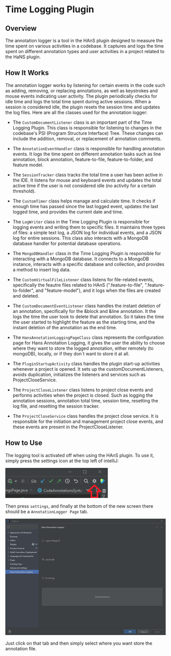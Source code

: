 # Time Logging Plugin

## Overview
The annotation logger is a tool in the HAnS plugin designed to measure the time spent on various activities in a codebase. It captures and logs the time spent on different annotation types and user activities in a project related to the HaNS plugin.

## How It Works
The annotation logger works by listening for certain events in the code such as adding, removing, or replacing annotations, as well as keystrokes and mouse events indicating user activity. The plugin periodically checks for idle time and logs the total time spent during active sessions. When a session is considered idle, the plugin resets the session time and updates the log files. Here are all the classes used for the annotation logger:

- The `CustomDocumentListener` class is an important part of the Time Logging Plugin. This class is responsible for listening to changes in the codebase's PSI (Program Structure Interface) Tree. These changes can include the addition, removal, or replacement of annotation comments.


- The `AnnotationEventHandler` class is responsible for handling annotation events. It logs the time spent on different annotation tasks such as line annotation, block annotation, feature-to-file, feature-to-folder, and feature model.


- The `SessionTracker` class tracks the total time a user has been active in the IDE. It listens for mouse and keyboard events and updates the total active time if the user is not considered idle (no activity for a certain threshold).


- The `CustomTimer` class helps manage and calculate time. It checks if enough time has passed since the last logged event, updates the last logged time, and provides the current date and time.


- The `LogWriter` class in the Time Logging Plugin is responsible for logging events and writing them to specific files. It maintains three types of files: a simple text log, a JSON log for individual events, and a JSON log for entire sessions. This class also interacts with a MongoDB database handler for potential database operations.


- The `MongoDBHandler` class in the Time Logging Plugin is responsible for interacting with a MongoDB database. It connects to a MongoDB instance, interacts with a specific database and collection, and provides a method to insert log data.


- The `CustomVirtualFileListener` class listens for file-related events, specifically the feautre files related to HAnS (".feature-to-file", ".feature-to-folder", and "feature-model"), and it logs when the files are created and deleted.


- The `CustomDocumentEventListener` class handles the instant deletion of an annotation, specifically for the &block and &line annotation. It the logs the time the user took to delete that annotation. So it takes the time the user started to highlight the feature as the starting time, and the instant deletion of the annotation as the end time.


- The `HansAnnotationLoggingPageClass` class represents the configuration page for Hans Annotation Logging, it gives the user the ability to choose where they want to store the logged annotation, either remotely (to mongoDB), locally, or if they don´t want to store it at all. 


- The `PluginStartupActivity` class handles the plugin start-up activities whenever a project is opened. It sets up the customDocumentListeners, avoids duplication, initializes  the listeners and services such as ProjectCloseService.


- The `ProjectCloseListener` class listens to project close events and performs activities when the project is closed. Such as logging the annotation sessions, annotation total time, session time, resetting the log file, and resetting the session tracker.


- The `ProjectCloseService` class handles the project close service. It is responsible for the initiation and management project close events, and these events are present in the ProjectCloseListener.



## How to Use
The logging tool is activated off when using the HAnS plugin. To use it, simply press the settings icon at the top left of intelliJ:

![](Picture\HansSettingPage.png)

Then press `settings`, and finally at the bottom of the new screen there should be a `AnnotationLogger Page` tab. 

![](Picture\AnnotationLoggerPage.png)

Just click on that tab and then simply select where you want store the annotation file.